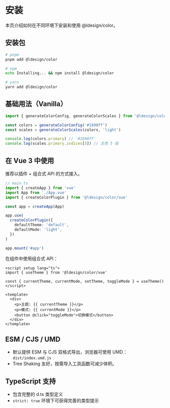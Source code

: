 # 安装

本页介绍如何在不同环境下安装和使用 @ldesign/color。

## 安装包

```bash
# pnpm
pnpm add @ldesign/color

# npm
echo Installing... && npm install @ldesign/color

# yarn
yarn add @ldesign/color
```

## 基础用法（Vanilla）

```ts
import { generateColorConfig, generateColorScales } from '@ldesign/color'

const colors = generateColorConfig('#1890ff')
const scales = generateColorScales(colors, 'light')

console.log(colors.primary) // '#1890ff'
console.log(scales.primary.indices[5]) // 主色 5 级
```

## 在 Vue 3 中使用

推荐以插件 + 组合式 API 的方式接入。

```ts
// main.ts
import { createApp } from 'vue'
import App from './App.vue'
import { createColorPlugin } from '@ldesign/color/vue'

const app = createApp(App)

app.use(
  createColorPlugin({
    defaultTheme: 'default',
    defaultMode: 'light',
  })
)

app.mount('#app')
```

在组件中使用组合式 API：

```vue
<script setup lang="ts">
import { useTheme } from '@ldesign/color/vue'

const { currentTheme, currentMode, setTheme, toggleMode } = useTheme()
</script>

<template>
  <div>
    <p>主题: {{ currentTheme }}</p>
    <p>模式: {{ currentMode }}</p>
    <button @click="toggleMode">切换模式</button>
  </div>
</template>
```

## ESM / CJS / UMD

- 默认提供 ESM 与 CJS 双格式导出，浏览器可使用 UMD：`dist/index.umd.js`
- Tree Shaking 友好，按需导入工具函数可减少体积。

## TypeScript 支持

- 包含完整的 d.ts 类型定义
- `strict: true` 环境下可获得完善的类型提示
